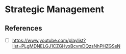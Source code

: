 # Strategic Management



## References

- [ ] https://www.youtube.com/playlist?list=PLgMDNELGJ1CZGHvxBcvmDQzsNhPHZGSsN